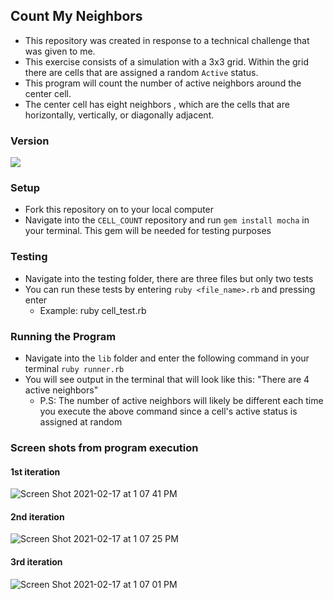 ## Count My Neighbors

- This repository was created in response to a technical challenge that was given to me. 
- This exercise consists of a simulation with a 3x3 grid. Within the grid there are cells that are assigned a random `Active` status. 
- This program will count the number of active neighbors around the center cell.
- The center cell has eight neighbors , which are the cells that are horizontally, vertically, or diagonally adjacent.

### Version
![](https://img.shields.io/badge/Ruby-2.5.3-orange)

### Setup

- Fork this repository on to your local computer
- Navigate into the `CELL_COUNT` repository and run `gem install mocha` in your terminal. This gem will be needed for testing purposes

### Testing

- Navigate into the testing folder, there are three files but only two tests
- You can run these tests by entering `ruby <file_name>.rb` and pressing enter
    - Example: ruby cell_test.rb

### Running the Program
- Navigate into the `lib` folder and enter the following command in your terminal `ruby runner.rb`
- You will see output in the terminal that will look like this: "There are 4 active neighbors"
    - P.S: The number of active neighbors will likely be different each time you execute the above command since a cell's active status is assigned at random

### Screen shots from program execution
#### 1st iteration
![Screen Shot 2021-02-17 at 1 07 41 PM](https://user-images.githubusercontent.com/56448912/108273537-eb00d000-7130-11eb-8ec7-05496def099f.png)
#### 2nd iteration
![Screen Shot 2021-02-17 at 1 07 25 PM](https://user-images.githubusercontent.com/56448912/108273621-04a21780-7131-11eb-93c0-b4a3ff998c6f.png)
#### 3rd iteration
![Screen Shot 2021-02-17 at 1 07 01 PM](https://user-images.githubusercontent.com/56448912/108273675-1e435f00-7131-11eb-84ec-63a4b3cb5e01.png)
